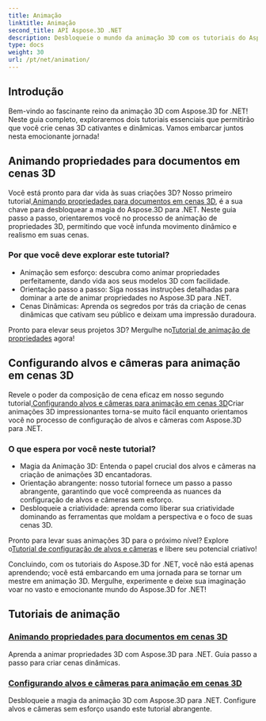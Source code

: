 ```yaml
---
title: Animação
linktitle: Animação
second_title: API Aspose.3D .NET
description: Desbloqueie o mundo da animação 3D com os tutoriais do Aspose.3D para .NET. Aprenda a animar propriedades e configurar alvos e câmeras para cenas dinâmicas sem esforço.
type: docs
weight: 30
url: /pt/net/animation/
---
```

## Introdução

Bem-vindo ao fascinante reino da animação 3D com Aspose.3D for .NET! Neste guia completo, exploraremos dois tutoriais essenciais que permitirão que você crie cenas 3D cativantes e dinâmicas. Vamos embarcar juntos nesta emocionante jornada!

## Animando propriedades para documentos em cenas 3D
Você está pronto para dar vida às suas criações 3D? Nosso primeiro tutorial,[Animando propriedades para documentos em cenas 3D](./property-to-document/), é a sua chave para desbloquear a magia do Aspose.3D para .NET. Neste guia passo a passo, orientaremos você no processo de animação de propriedades 3D, permitindo que você infunda movimento dinâmico e realismo em suas cenas.

### Por que você deve explorar este tutorial?
- Animação sem esforço: descubra como animar propriedades perfeitamente, dando vida aos seus modelos 3D com facilidade.
- Orientação passo a passo: Siga nossas instruções detalhadas para dominar a arte de animar propriedades no Aspose.3D para .NET.
- Cenas Dinâmicas: Aprenda os segredos por trás da criação de cenas dinâmicas que cativam seu público e deixam uma impressão duradoura.

 Pronto para elevar seus projetos 3D? Mergulhe no[Tutorial de animação de propriedades](./property-to-document/) agora!

## Configurando alvos e câmeras para animação em cenas 3D
 Revele o poder da composição de cena eficaz em nosso segundo tutorial,[Configurando alvos e câmeras para animação em cenas 3D](./setup-target-camera/)Criar animações 3D impressionantes torna-se muito fácil enquanto orientamos você no processo de configuração de alvos e câmeras com Aspose.3D para .NET.

### O que espera por você neste tutorial?
- Magia da Animação 3D: Entenda o papel crucial dos alvos e câmeras na criação de animações 3D encantadoras.
- Orientação abrangente: nosso tutorial fornece um passo a passo abrangente, garantindo que você compreenda as nuances da configuração de alvos e câmeras sem esforço.
- Desbloqueie a criatividade: aprenda como liberar sua criatividade dominando as ferramentas que moldam a perspectiva e o foco de suas cenas 3D.

 Pronto para levar suas animações 3D para o próximo nível? Explore o[Tutorial de configuração de alvos e câmeras](./setup-target-camera/) e libere seu potencial criativo!

Concluindo, com os tutoriais do Aspose.3D for .NET, você não está apenas aprendendo; você está embarcando em uma jornada para se tornar um mestre em animação 3D. Mergulhe, experimente e deixe sua imaginação voar no vasto e emocionante mundo do Aspose.3D for .NET!
## Tutoriais de animação
### [Animando propriedades para documentos em cenas 3D](./property-to-document/)
Aprenda a animar propriedades 3D com Aspose.3D para .NET. Guia passo a passo para criar cenas dinâmicas.
### [Configurando alvos e câmeras para animação em cenas 3D](./setup-target-camera/)
Desbloqueie a magia da animação 3D com Aspose.3D para .NET. Configure alvos e câmeras sem esforço usando este tutorial abrangente.